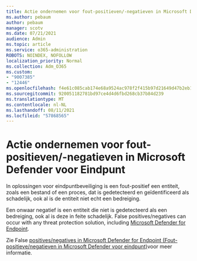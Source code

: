 ```yaml
---
title: Actie ondernemen voor fout-positieven/-negatieven in Microsoft Defender voor Eindpunt
ms.author: pebaum
author: pebaum
manager: scotv
ms.date: 07/21/2021
audience: Admin
ms.topic: article
ms.service: o365-administration
ROBOTS: NOINDEX, NOFOLLOW
localization_priority: Normal
ms.collection: Adm_O365
ms.custom:
- "9007385"
- "12446"
ms.openlocfilehash: f4e61c085cab174e68a9524ac978f2f415b97d21649d47b2eb16f24abe83f828
ms.sourcegitcommit: 920051182781bd97ce4d4d6fbd268cb37b84d239
ms.translationtype: MT
ms.contentlocale: nl-NL
ms.lasthandoff: 08/11/2021
ms.locfileid: "57868565"
---
```

# <a name="address-false-positivesnegatives-in-microsoft-defender-for-endpoint"></a>Actie ondernemen voor fout-positieven/-negatieven in Microsoft Defender voor Eindpunt

In oplossingen voor eindpuntbeveiliging is een fout-positief een entiteit, zoals een bestand of een proces, dat is gedetecteerd en geïdentificeerd als schadelijk, ook al is de entiteit niet echt een bedreiging. 

Een onwaar negatief is een entiteit die niet is gedetecteerd als een bedreiging, ook al is deze in feite schadelijk. False positives/negatives can occur with any threat protection solution, including [Microsoft Defender for Endpoint](https://docs.microsoft.com/microsoft-365/security/defender-endpoint/microsoft-defender-endpoint).

Zie False [positives/negatives in Microsoft Defender for Endpoint (Fout-positieve/negatieven in Microsoft Defender voor eindpunt)](https://docs.microsoft.com/microsoft-365/security/defender-endpoint/defender-endpoint-false-positives-negatives)voor meer informatie.
